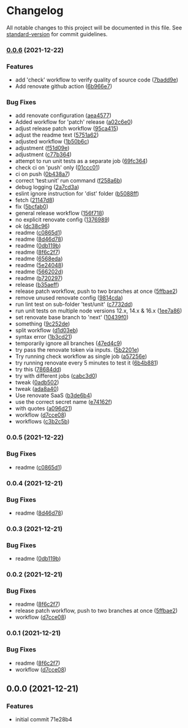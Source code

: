 # Changelog

All notable changes to this project will be documented in this file. See [standard-version](https://github.com/conventional-changelog/standard-version) for commit guidelines.

### [0.0.6](https://github.com/ixuz/ts-api/compare/v0.0.0...v0.0.6) (2021-12-22)


### Features

* add 'check' workflow to verify quality of source code ([7badd9e](https://github.com/ixuz/ts-api/commit/7badd9e3cd8cfd440599717b65ed1d5b5a5e4ac1))
* Add renovate github action ([6b966e7](https://github.com/ixuz/ts-api/commit/6b966e7f28add91324aee72be06a4ee84a2602ff))


### Bug Fixes

* add renovate configuration ([aea4577](https://github.com/ixuz/ts-api/commit/aea45777ab6d8c3517eb77d245aa7e941bc7e3c5))
* Added workflow for 'patch' release ([a02c6e0](https://github.com/ixuz/ts-api/commit/a02c6e0852a4f3cc50f800f61566c05891aced03))
* adjust release patch workflow ([95ca415](https://github.com/ixuz/ts-api/commit/95ca415b4d0be194767f97393cdb8f3766b5bba7))
* adjust the readme text ([5751a62](https://github.com/ixuz/ts-api/commit/5751a6231a168c58dc876400d27e174a64159349))
* adjusted workflow ([1b50b6c](https://github.com/ixuz/ts-api/commit/1b50b6c12a5b4bfe53570b3670bb759b91ee53d6))
* adjustment ([f51d09e](https://github.com/ixuz/ts-api/commit/f51d09e7f0a72139de943b2b5538f37b24ca111b))
* adjustment ([c77b364](https://github.com/ixuz/ts-api/commit/c77b36473595f83aa4bece700cf8640d5d155d9a))
* attempt to run unit tests as a separate job ([69fc364](https://github.com/ixuz/ts-api/commit/69fc364f46ecc5c477a45d0750e540cf36275406))
* check ci on 'push' only ([01ccc01](https://github.com/ixuz/ts-api/commit/01ccc019256c2aacc13c1d1e4dcbbc838f87cde3))
* ci on push ([0b438a7](https://github.com/ixuz/ts-api/commit/0b438a71ee4e6f5920b4bd3dcefe65f14d442ede))
* correct 'test:unit' run command ([f258a6b](https://github.com/ixuz/ts-api/commit/f258a6b49bec7fb14e60f54c59338083ed72a02a))
* debug logging ([2a7cd3a](https://github.com/ixuz/ts-api/commit/2a7cd3a1c8299212197a2af1a8ecf44275b6b3da))
* eslint ignore instruction for 'dist' folder ([b5088ff](https://github.com/ixuz/ts-api/commit/b5088ff1fb3f6fff713dc0ee9d2ed5701d8c2c18))
* fetch ([21147d8](https://github.com/ixuz/ts-api/commit/21147d85ff6f3a3b8bb4cfe1147e11351f2b00c9))
* fix ([5bcfab0](https://github.com/ixuz/ts-api/commit/5bcfab0f9881fb372698120f793ffbca6add358e))
* general release workflow ([156f718](https://github.com/ixuz/ts-api/commit/156f71866739432caf57012aa24a898145da7fc0))
* no explicit renovate config ([1376989](https://github.com/ixuz/ts-api/commit/1376989d5c2f3c857ccad488ef9023e14bcb2037))
* ok ([dc38c96](https://github.com/ixuz/ts-api/commit/dc38c96e92851dc951e47be34a8392907a7dc2be))
* readme ([c0865d1](https://github.com/ixuz/ts-api/commit/c0865d12533deb759ebbae10923341ab17be8c16))
* readme ([8d46d78](https://github.com/ixuz/ts-api/commit/8d46d78018b7b8e80c287d6a29dd3c7e49255d88))
* readme ([0db119b](https://github.com/ixuz/ts-api/commit/0db119bee8638d749b161f2f46725c9403cf8c9a))
* readme ([8f6c2f7](https://github.com/ixuz/ts-api/commit/8f6c2f7266cb1734077bdfd05621cc3d8ddd250f))
* readme ([6568eda](https://github.com/ixuz/ts-api/commit/6568edaacaef61594e66ffb48d2bb0328596b63c))
* readme ([5e24048](https://github.com/ixuz/ts-api/commit/5e240482dbbe848a10cbe60781e1216d9034b3a2))
* readme ([566202d](https://github.com/ixuz/ts-api/commit/566202dd99dd36b4c306971c535f36645c1fbadd))
* readme ([b720297](https://github.com/ixuz/ts-api/commit/b7202970fcb0dd23112947b8108385417a5a3313))
* release ([b35aeff](https://github.com/ixuz/ts-api/commit/b35aeff4d67029444dede2400cc04285ad819824))
* release patch workflow, push to two branches at once ([5ffbae2](https://github.com/ixuz/ts-api/commit/5ffbae25bff94a329b42cbe7e8f946a8a368dad2))
* remove unused renovate config ([9814cda](https://github.com/ixuz/ts-api/commit/9814cda8805810058351ad531399cce386489557))
* run lint test on sub-folder 'test/unit' ([c7732dd](https://github.com/ixuz/ts-api/commit/c7732dd089007f66973b5a32d5a2d851224589c7))
* run unit tests on multiple node versions 12.x, 14.x & 16.x ([1ee7a86](https://github.com/ixuz/ts-api/commit/1ee7a8677286ce9c6438a57e9c9ff52c13ecf11b))
* set renovate base branch to 'next' ([10439f0](https://github.com/ixuz/ts-api/commit/10439f0b6d924f8506661e61886572ab0624b851))
* something ([9c252de](https://github.com/ixuz/ts-api/commit/9c252de2b1a501daa91a60301efa4332d439f637))
* split workflow ([d1d03eb](https://github.com/ixuz/ts-api/commit/d1d03eb2fb5c647f425b4cae6662471c490db16b))
* syntax error ([1b3cd21](https://github.com/ixuz/ts-api/commit/1b3cd21c2614add148ec106159823eb4774bd109))
* temporarily ignore all branches ([47ed4c9](https://github.com/ixuz/ts-api/commit/47ed4c98d355a52cea1cf582725806797a20aac2))
* try pass the renovate token via inputs. ([5b2201e](https://github.com/ixuz/ts-api/commit/5b2201ea934c72c876bf8e88debe81c6a62ab198))
* Try running check workflow as single job ([a57256e](https://github.com/ixuz/ts-api/commit/a57256e1693f3ad0c32eb6ca6de02ccf1e899065))
* try running renovate every 5 minutes to test it ([6b4b881](https://github.com/ixuz/ts-api/commit/6b4b881dd4cc6b8ffe0c393d0157e8b787bd4d99))
* try this ([78684dd](https://github.com/ixuz/ts-api/commit/78684dd1402fe057d74c55d7c26e18eaeb1dfb6b))
* try with different jobs ([cabc3d0](https://github.com/ixuz/ts-api/commit/cabc3d0bbaef709150d532f2c3ebc4d63327f943))
* tweak ([0adb502](https://github.com/ixuz/ts-api/commit/0adb502fa42eaa8c9aa28fd3a48981f25dc7a594))
* tweak ([ada8a40](https://github.com/ixuz/ts-api/commit/ada8a4075ea2f762c57fd5af9adc0a568d7eb09e))
* Use renovate SaaS ([b3de6b4](https://github.com/ixuz/ts-api/commit/b3de6b478f19963e284231c52efbc01ec3d9d2da))
* use the correct secret name ([e74162f](https://github.com/ixuz/ts-api/commit/e74162f49129010fd4c3808d336b9c14bd659401))
* with quotes ([a096d21](https://github.com/ixuz/ts-api/commit/a096d211d3a5c6924107fc76d256640f4a795e50))
* workflow ([d7cce08](https://github.com/ixuz/ts-api/commit/d7cce08d5b35367dc37db2154202367319561cec))
* workflows ([c3b2c5b](https://github.com/ixuz/ts-api/commit/c3b2c5b61e0cc146aca337952e916c10bab9b9bb))

### 0.0.5 (2021-12-22)


### Bug Fixes

* readme ([c0865d1](https://github.com/ixuz/ts-api/commit/c0865d12533deb759ebbae10923341ab17be8c16))

### 0.0.4 (2021-12-21)


### Bug Fixes

* readme ([8d46d78](https://github.com/ixuz/ts-api/commit/8d46d78018b7b8e80c287d6a29dd3c7e49255d88))

### 0.0.3 (2021-12-21)


### Bug Fixes

* readme ([0db119b](https://github.com/ixuz/ts-api/commit/0db119bee8638d749b161f2f46725c9403cf8c9a))

### 0.0.2 (2021-12-21)


### Bug Fixes

* readme ([8f6c2f7](https://github.com/ixuz/ts-api/commit/8f6c2f7266cb1734077bdfd05621cc3d8ddd250f))
* release patch workflow, push to two branches at once ([5ffbae2](https://github.com/ixuz/ts-api/commit/5ffbae25bff94a329b42cbe7e8f946a8a368dad2))
* workflow ([d7cce08](https://github.com/ixuz/ts-api/commit/d7cce08d5b35367dc37db2154202367319561cec))

### 0.0.1 (2021-12-21)


### Bug Fixes

* readme ([8f6c2f7](https://github.com/ixuz/ts-api/commit/8f6c2f7266cb1734077bdfd05621cc3d8ddd250f))
* workflow ([d7cce08](https://github.com/ixuz/ts-api/commit/d7cce08d5b35367dc37db2154202367319561cec))

## 0.0.0 (2021-12-21)


### Features

* initial commit 71e28b4
